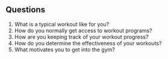## Questions

1. What is a typical workout like for you?
2. How do you normally get access to workout programs?
3. How are you keeping track of your workout progress?
4. How do you determine the effectiveness of your workouts?
5. What motivates you to get into the gym?
